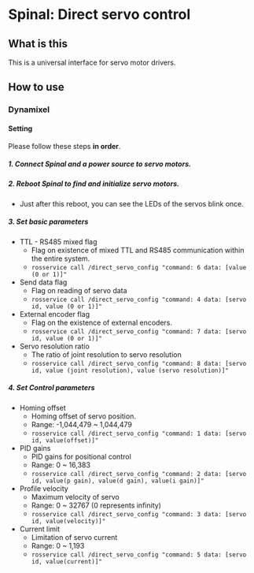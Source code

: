 # Spinal: Direct servo control
## What is this
This is a universal interface for servo motor drivers.
## How to use
### Dynamixel
#### Setting
Please follow these steps **in order**.
##### 1. Connect Spinal and a power source to servo motors.
##### 2. Reboot Spinal to find and initialize servo motors.
- Just after this reboot, you can see the LEDs of the servos blink once.
##### 3. Set basic parameters
- TTL - RS485 mixed flag
  - Flag on existence of mixed TTL and RS485 communication within the entire system.
  - ``rosservice call /direct_servo_config "command: 6 data: [value (0 or 1)]" ``
- Send data flag
  - Flag on reading of servo data
  - ``rosservice call /direct_servo_config "command: 4 data: [servo id, value (0 or 1)]" ``
- External encoder flag
  - Flag on the existence of external encoders.
  - ``rosservice call /direct_servo_config "command: 7 data: [servo id, value (0 or 1)]" ``
- Servo resolution ratio
  - The ratio of joint resolution to servo resolution
  - ``rosservice call /direct_servo_config "command: 8 data: [servo id, value (joint resolution), value (servo resolution)]" ``
##### 4. Set Control parameters
- Homing offset
  - Homing offset of servo position.
  - Range: -1,044,479 ~ 1,044,479
  - ``rosservice call /direct_servo_config "command: 1 data: [servo id, value(offset)]" ``
- PID gains
  - PID gains for positional control
  - Range: 0 ~ 16,383
  - ``rosservice call /direct_servo_config "command: 2 data: [servo id, value(p gain), value(d gain), value(i gain)]" ``
- Profile velocity
  - Maximum velocity of servo
  - Range: 0 ~ 32767 (0 represents infinity)
  - ``rosservice call /direct_servo_config "command: 3 data: [servo id, value(velocity)]" ``
- Current limit
  - Limitation of servo current
  - Range: 0 ~ 1,193
  - ``rosservice call /direct_servo_config "command: 5 data: [servo id, value(current)]" ``

